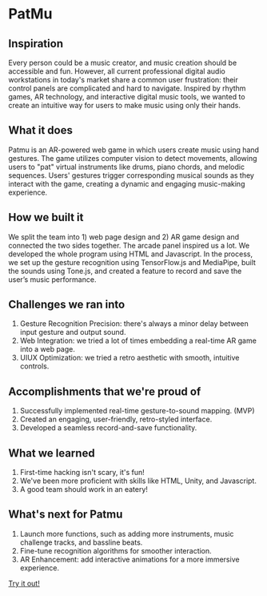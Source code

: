 # PatMu

## Inspiration
Every person could be a music creator, and music creation should be accessible and fun. However, all current professional digital audio workstations in today's market share a common user frustration: their control panels are complicated and hard to navigate. Inspired by rhythm games, AR technology, and interactive digital music tools, we wanted to create an intuitive way for users to make music using only their hands.

## What it does
Patmu is an AR-powered web game in which users create music using hand gestures. The game utilizes computer vision to detect movements, allowing users to "pat" virtual instruments like drums, piano chords, and melodic sequences. Users' gestures trigger corresponding musical sounds as they interact with the game, creating a dynamic and engaging music-making experience.

## How we built it
We split the team into 1) web page design and 2) AR game design and connected the two sides together. The arcade panel inspired us a lot. We developed the whole program using HTML and Javascript. In the process, we set up the gesture recognition using TensorFlow.js and MediaPipe, built the sounds using Tone.js, and created a feature to record and save the user’s music performance.

## Challenges we ran into
1. Gesture Recognition Precision: there's always a minor delay between input gesture and output sound.
2. Web Integration: we tried a lot of times embedding a real-time AR game into a web page.
3. UIUX Optimization: we tried a retro aesthetic with smooth, intuitive controls.

## Accomplishments that we're proud of
1. Successfully implemented real-time gesture-to-sound mapping. (MVP)
2. Created an engaging, user-friendly, retro-styled interface.
3. Developed a seamless record-and-save functionality.

## What we learned
1. First-time hacking isn't scary, it's fun!
2. We've been more proficient with skills like HTML, Unity, and Javascript.
3. A good team should work in an eatery!

## What's next for Patmu
1. Launch more functions, such as adding more instruments, music challenge tracks, and bassline beats.
2. Fine-tune recognition algorithms for smoother interaction.
3. AR Enhancement: add interactive animations for a more immersive experience.

[Try it out!](https://pat-music.github.io)
